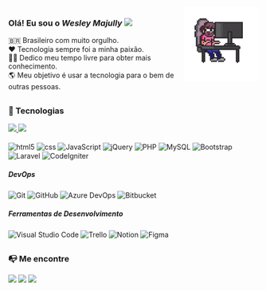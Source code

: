 <div>
  <img align="right" src="https://raw.githubusercontent.com/majully/majully/main/code-dev.gif" width="30%"/>
</div>

### Olá! Eu sou o ***Wesley Majully*** <img src="https://raw.githubusercontent.com/kaueMarques/kaueMarques/master/hi.gif" width="25px">

🇧🇷 Brasileiro com muito orgulho.<br/>
❤️ Tecnologia sempre foi a minha paixão.<br/>
👨‍💻 Dedico meu tempo livre para obter mais conhecimento.<br/>
🌎 Meu objetivo é usar a tecnologia para o bem de outras pessoas.

<h2></h2>

**<h3>🚀 Tecnologias</h3>**

<div class="row">
  <a href="https://github.com/majully">
    <img height="140em" src="https://github-readme-stats.vercel.app/api?username=majully&show_icons=true&theme=tokyonight"/>
    <img height="140em" src="https://github-readme-stats.vercel.app/api/top-langs/?username=majully&layout=compact&langs_count=16&theme=tokyonight"/>
  </a>
</div>

<br/>

<div style="display: inline_block">
  <img align="center" alt="html5" src="https://img.shields.io/badge/HTML5-E56027?style=for-the-badge&logo=html5&logoColor=white" />
  <img align="center" alt="css" src="https://img.shields.io/badge/CSS3-1572B6?style=for-the-badge&logo=css3&logoColor=white" />
  <img align="center" alt="JavaScript" src="https://img.shields.io/badge/JavaScript-F7DF1E?style=for-the-badge&logo=javascript&logoColor=black" />
  <img align="center" alt="jQuery" src="https://img.shields.io/badge/jQuery-0769AD?style=for-the-badge&logo=jquery&logoColor=white" />
  <img align="center" alt="PHP" src="https://img.shields.io/badge/PHP-777BB4?style=for-the-badge&logo=php&logoColor=white" />
  <img align="center" alt="MySQL" src="https://img.shields.io/badge/MySQL-214C66?style=for-the-badge&logo=mysql&logoColor=white" />
  <img align="center" alt="Bootstrap" src="https://img.shields.io/badge/Bootstrap-563D7C?style=for-the-badge&logo=bootstrap&logoColor=white" />
  <img align="center" alt="Laravel" src="https://img.shields.io/badge/Laravel-FF2D20?style=for-the-badge&logo=laravel&logoColor=white" />
  <img align="center" alt="CodeIgniter" src="https://img.shields.io/badge/CodeIgniter-EE4324?style=for-the-badge&logo=codeIgniter&logoColor=white" />
</div>

<h5>DevOps</h5>
<div style="display: inline_block">
  <img align="center" alt="Git" src="https://img.shields.io/badge/Git-E84D31?style=for-the-badge&logo=git&logoColor=white" />
  <img align="center" alt="GitHub" src="https://img.shields.io/badge/GitHub-1B1F23?style=for-the-badge&logo=github&logoColor=white" />
  <img align="center" alt="Azure DevOps" src="https://img.shields.io/badge/Azure DevOps-0072C9?style=for-the-badge&logo=microsoft-azure&logoColor=white" />
  <img align="center" alt="Bitbucket" src="https://img.shields.io/badge/Bitbucket-330F63?style=for-the-badge&logo=bitbucket&logoColor=white" />
</div>

<h5>Ferramentas de Desenvolvimento</h5>
<div style="display: inline_block">
  <img align="center" alt="Visual Studio Code" src="https://img.shields.io/badge/-Visual%20Studio%20Code-333333?style=for-the-badge&logo=visual-studio-code&logoColor=007ACC" />
  <img align="center" alt="Trello" src="https://img.shields.io/badge/-Trello-333333?style=for-the-badge&logo=Trello&logoColor=007ACC" />
  <img align="center" alt="Notion" src="https://img.shields.io/badge/-Notion-333333?style=for-the-badge&logo=Notion&logoColor=007ACC" />
  <img align="center" alt="Figma" src="https://img.shields.io/badge/-Figma-333333?style=for-the-badge&logo=Figma&logoColor=007ACC" />
</div>

<h2></h2>

**<h3>📭 Me encontre</h3>**

<div> 
  <a href = "mailto:wesleymajully@hotmail.com"><img src="https://img.shields.io/badge/Microsoft_Outlook-0078D4?style=for-the-badge&logo=microsoft-outlook&logoColor=white" target="_blank"></a>
  <a href="https://www.linkedin.com/in/wesleymajully/" target="_blank"><img src="https://img.shields.io/badge/-LinkedIn-%230077B5?style=for-the-badge&logo=linkedin&logoColor=white" target="_blank"></a>
  <a href="https://www.instagram.com/majully/" target="_blank"><img src="https://img.shields.io/badge/-Instagram-b5179e?style=for-the-badge&logo=instagram&logoColor=white" target="_blank"></a>
</div>
